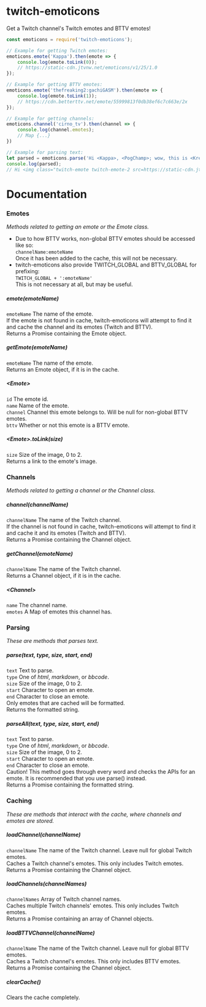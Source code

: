 # twitch-emoticons
Get a Twitch channel's Twitch emotes and BTTV emotes!
```js
const emoticons = require('twitch-emoticons');

// Example for getting Twitch emotes:
emoticons.emote('Kappa').then(emote => {
    console.log(emote.toLink(0));
    // https://static-cdn.jtvnw.net/emoticons/v1/25/1.0
});

// Example for getting BTTV emotes:
emoticons.emote('thefreaking2:gachiGASM').then(emote => {
    console.log(emote.toLink(1));
    // https://cdn.betterttv.net/emote/55999813f0db38ef6c7c663e/2x
});

// Example for getting channels:
emoticons.channel('cirno_tv').then(channel => {
    console.log(channel.emotes);
    // Map {...}
})

// Example for parsing text:
let parsed = emoticons.parse('Hi <Kappa>, <PogChamp>; wow, this is <Kreygasm>!!!', 'html', 2, '<', '>');
console.log(parsed);
// Hi <img class="twitch-emote twitch-emote-2 src=https://static-cdn.jtvnw.net/emoticons/v1/25/3.0">, <img class="twitch-emote twitch-emote-2 src=https://static-cdn.jtvnw.net/emoticons/v1/88/3.0">; wow, this is <img class="twitch-emote twitch-emote-2 src=https://static-cdn.jtvnw.net/emoticons/v1/41/3.0">!!!
```

# Documentation
### Emotes
*Methods related to getting an emote or the Emote class.*

- Due to how BTTV works, non-global BTTV emotes should be accessed like so:  
`channelName:emoteName`  
Once it has been added to the cache, this will not be necessary.  
- twitch-emoticons also provide TWITCH\_GLOBAL and BTTV\_GLOBAL for prefixing:  
`TWITCH_GLOBAL + ':emoteName'`  
This is not necessary at all, but may be useful.  

##### emote(emoteName)
`emoteName` The name of the emote.  
If the emote is not found in cache, twitch-emoticons will attempt to find it and cache the channel and its emotes (Twitch and BTTV).  
Returns a Promise containing the Emote object.

##### getEmote(emoteName)
`emoteName` The name of the emote.  
Returns an Emote object, if it is in the cache.

##### \<Emote\>
`id` The emote id.  
`name` Name of the emote.  
`channel` Channel this emote belongs to. Will be null for non-global BTTV emotes.  
`bttv` Whether or not this emote is a BTTV emote.

##### \<Emote\>.toLink(size)
`size` Size of the image, 0 to 2.  
Returns a link to the emote's image.

### Channels
*Methods related to getting a channel or the Channel class.*

##### channel(channelName)
`channelName` The name of the Twitch channel.  
If the channel is not found in cache, twitch-emoticons will attempt to find it and cache it and its emotes (Twitch and BTTV).  
Returns a Promise containing the Channel object.

##### getChannel(emoteName)
`channelName` The name of the Twitch channel.  
Returns a Channel object, if it is in the cache.

##### \<Channel\>
`name` The channel name.  
`emotes` A Map of emotes this channel has.

### Parsing
*These are methods that parses text.*

##### parse(text, type, size, start, end)
`text` Text to parse.  
`type` One of *html*, *markdown*, or *bbcode*.  
`size` Size of the image, 0 to 2.  
`start` Character to open an emote.  
`end` Character to close an emote.  
Only emotes that are cached will be formatted.  
Returns the formatted string.

##### parseAll(text, type, size, start, end)
`text` Text to parse.  
`type` One of *html*, *markdown*, or *bbcode*.  
`size` Size of the image, 0 to 2.  
`start` Character to open an emote.  
`end` Character to close an emote.  
Caution! This method goes through every word and checks the APIs for an emote. It is recommended that you use parse() instead.  
Returns a Promise containing the formatted string.

### Caching
*These are methods that interact with the cache, where channels and emotes are stored.*

##### loadChannel(channelName)
`channelName` The name of the Twitch channel. Leave null for global Twitch emotes.  
Caches a Twitch channel's emotes. This only includes Twitch emotes.  
Returns a Promise containing the Channel object.

##### loadChannels(channelNames)
`channelNames` Array of Twitch channel names.  
Caches multiple Twitch channels' emotes. This only includes Twitch emotes.  
Returns a Promise containing an array of Channel objects.

##### loadBTTVChannel(channelName)
`channelName` The name of the Twitch channel. Leave null for global BTTV emotes.  
Caches a Twitch channel's emotes. This only includes BTTV emotes.  
Returns a Promise containing the Channel object.

##### clearCache()
Clears the cache completely.